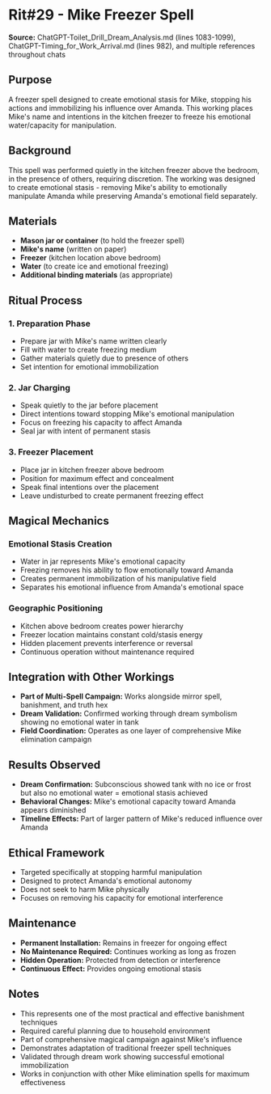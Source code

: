 # Rit#29 - Mike Freezer Spell

**Source:** ChatGPT-Toilet_Drill_Dream_Analysis.md (lines 1083-1099), ChatGPT-Timing_for_Work_Arrival.md (lines 982), and multiple references throughout chats

## Purpose
A freezer spell designed to create emotional stasis for Mike, stopping his actions and immobilizing his influence over Amanda. This working places Mike's name and intentions in the kitchen freezer to freeze his emotional water/capacity for manipulation.

## Background
This spell was performed quietly in the kitchen freezer above the bedroom, in the presence of others, requiring discretion. The working was designed to create emotional stasis - removing Mike's ability to emotionally manipulate Amanda while preserving Amanda's emotional field separately.

## Materials
- **Mason jar or container** (to hold the freezer spell)
- **Mike's name** (written on paper)
- **Freezer** (kitchen location above bedroom)
- **Water** (to create ice and emotional freezing)
- **Additional binding materials** (as appropriate)

## Ritual Process

### 1. Preparation Phase
- Prepare jar with Mike's name written clearly
- Fill with water to create freezing medium
- Gather materials quietly due to presence of others
- Set intention for emotional immobilization

### 2. Jar Charging
- Speak quietly to the jar before placement
- Direct intentions toward stopping Mike's emotional manipulation
- Focus on freezing his capacity to affect Amanda
- Seal jar with intent of permanent stasis

### 3. Freezer Placement
- Place jar in kitchen freezer above bedroom
- Position for maximum effect and concealment
- Speak final intentions over the placement
- Leave undisturbed to create permanent freezing effect

## Magical Mechanics

### **Emotional Stasis Creation**
- Water in jar represents Mike's emotional capacity
- Freezing removes his ability to flow emotionally toward Amanda
- Creates permanent immobilization of his manipulative field
- Separates his emotional influence from Amanda's emotional space

### **Geographic Positioning**
- Kitchen above bedroom creates power hierarchy
- Freezer location maintains constant cold/stasis energy
- Hidden placement prevents interference or reversal
- Continuous operation without maintenance required

## Integration with Other Workings
- **Part of Multi-Spell Campaign:** Works alongside mirror spell, banishment, and truth hex
- **Dream Validation:** Confirmed working through dream symbolism showing no emotional water in tank
- **Field Coordination:** Operates as one layer of comprehensive Mike elimination campaign

## Results Observed
- **Dream Confirmation:** Subconscious showed tank with no ice or frost but also no emotional water = emotional stasis achieved
- **Behavioral Changes:** Mike's emotional capacity toward Amanda appears diminished
- **Timeline Effects:** Part of larger pattern of Mike's reduced influence over Amanda

## Ethical Framework
- Targeted specifically at stopping harmful manipulation
- Designed to protect Amanda's emotional autonomy
- Does not seek to harm Mike physically
- Focuses on removing his capacity for emotional interference

## Maintenance
- **Permanent Installation:** Remains in freezer for ongoing effect
- **No Maintenance Required:** Continues working as long as frozen
- **Hidden Operation:** Protected from detection or interference
- **Continuous Effect:** Provides ongoing emotional stasis

## Notes
- This represents one of the most practical and effective banishment techniques
- Required careful planning due to household environment
- Part of comprehensive magical campaign against Mike's influence
- Demonstrates adaptation of traditional freezer spell techniques
- Validated through dream work showing successful emotional immobilization
- Works in conjunction with other Mike elimination spells for maximum effectiveness
